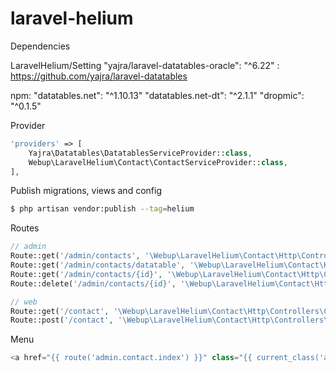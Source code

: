 # laravel-helium

Dependencies

LaravelHelium/Setting
"yajra/laravel-datatables-oracle": "^6.22" : https://github.com/yajra/laravel-datatables

npm:
"datatables.net": "^1.10.13"
"datatables.net-dt": "^2.1.1"
"dropmic": "^0.1.5"


Provider

```php
'providers' => [
    Yajra\Datatables\DatatablesServiceProvider::class,
    Webup\LaravelHelium\Contact\ContactServiceProvider::class,
],
```

Publish migrations, views and config

```bash
$ php artisan vendor:publish --tag=helium
```

Routes

```php
// admin
Route::get('/admin/contacts', '\Webup\LaravelHelium\Contact\Http\Controllers\Admin\ContactController@index')->name('admin.contact.index');
Route::get('/admin/contacts/datatable', '\Webup\LaravelHelium\Contact\Http\Controllers\Admin\ContactController@datatable')->name('admin.contact.datatable');
Route::get('/admin/contacts/{id}', '\Webup\LaravelHelium\Contact\Http\Controllers\Admin\ContactController@show')->name('admin.contact.show');
Route::delete('/admin/contacts/{id}', '\Webup\LaravelHelium\Contact\Http\Controllers\Admin\ContactController@destroy')->name('admin.contact.destroy');

// web
Route::get('/contact', '\Webup\LaravelHelium\Contact\Http\Controllers\ContactController@form')->name('contact');
Route::post('/contact', '\Webup\LaravelHelium\Contact\Http\Controllers\ContactController@store')->name('contact.store');
```

Menu

```php
<a href="{{ route('admin.contact.index') }}" class="{{ current_class('admin.contact', 'is-active') }}"><i class="fa fa-envelope icon"></i> Contact</a>
```

